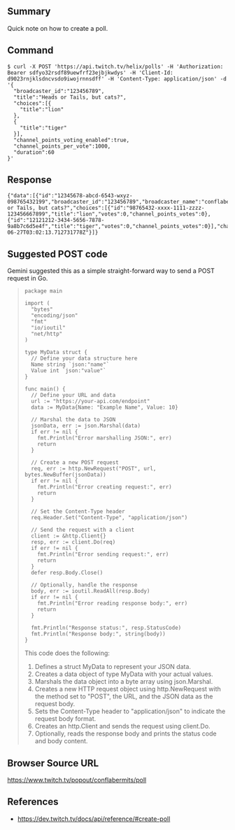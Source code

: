 ## Summary

Quick note on how to create a poll.

## Command

```text
$ curl -X POST 'https://api.twitch.tv/helix/polls' -H 'Authorization: Bearer sdfyo32rsdf89uewfrf23ejbjkwdys' -H 'Client-Id: d9023rnjklsdncvsdo9iwojrnnsdff' -H 'Content-Type: application/json' -d '{
  "broadcaster_id":"123456789",
  "title":"Heads or Tails, but cats?",
  "choices":[{
    "title":"lion"
  },
  {
    "title":"tiger"
  }],
  "channel_points_voting_enabled":true,
  "channel_points_per_vote":1000,
  "duration":60
}'
```

## Response

```text
{"data":[{"id":"12345678-abcd-6543-wxyz-098765432199","broadcaster_id":"123456789","broadcaster_name":"conflabermits","broadcaster_login":"conflabermits","title":"Heads or Tails, but cats?","choices":[{"id":"98765432-xxxx-1111-zzzz-123456667899","title":"lion","votes":0,"channel_points_votes":0},{"id":"12121212-3434-5656-7878-9a8b7c6d5e4f","title":"tiger","votes":0,"channel_points_votes":0}],"channel_points_voting_enabled":true,"channel_points_per_vote":1000,"status":"ACTIVE","duration":60,"started_at":"2024-06-27T03:02:13.712731778Z"}]}
```

## Suggested POST code

Gemini suggested this as a simple straight-forward way to send a POST request in Go.

> ```text
> package main
> 
> import (
>   "bytes"
>   "encoding/json"
>   "fmt"
>   "io/ioutil"
>   "net/http"
> )
> 
> type MyData struct {
>   // Define your data structure here
>   Name string `json:"name"`
>   Value int `json:"value"`
> }
> 
> func main() {
>   // Define your URL and data
>   url := "https://your-api.com/endpoint"
>   data := MyData{Name: "Example Name", Value: 10}
> 
>   // Marshal the data to JSON
>   jsonData, err := json.Marshal(data)
>   if err != nil {
>     fmt.Println("Error marshalling JSON:", err)
>     return
>   }
> 
>   // Create a new POST request
>   req, err := http.NewRequest("POST", url, bytes.NewBuffer(jsonData))
>   if err != nil {
>     fmt.Println("Error creating request:", err)
>     return
>   }
> 
>   // Set the Content-Type header
>   req.Header.Set("Content-Type", "application/json")
> 
>   // Send the request with a client
>   client := &http.Client{}
>   resp, err := client.Do(req)
>   if err != nil {
>     fmt.Println("Error sending request:", err)
>     return
>   }
>   defer resp.Body.Close()
> 
>   // Optionally, handle the response
>   body, err := ioutil.ReadAll(resp.Body)
>   if err != nil {
>     fmt.Println("Error reading response body:", err)
>     return
>   }
> 
>   fmt.Println("Response status:", resp.StatusCode)
>   fmt.Println("Response body:", string(body))
> }
> ```
> 
> This code does the following:
> 
> 1. Defines a struct MyData to represent your JSON data.
> 1. Creates a data object of type MyData with your actual values.
> 1. Marshals the data object into a byte array using json.Marshal.
> 1. Creates a new HTTP request object using http.NewRequest with the method set to "POST", the URL, and the JSON data as the request body.
> 1. Sets the Content-Type header to "application/json" to indicate the request body format.
> 1. Creates an http.Client and sends the request using client.Do.
> 1. Optionally, reads the response body and prints the status code and body content.

## Browser Source URL

https://www.twitch.tv/popout/conflabermits/poll

## References

* https://dev.twitch.tv/docs/api/reference/#create-poll

